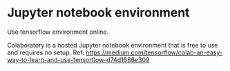 # Jupyter notebook environment

Use tensorflow environment online.

Colaboratory is a hosted Jupyter notebook environment that is free to use and requires no setup.
Ref: 
https://medium.com/tensorflow/colab-an-easy-way-to-learn-and-use-tensorflow-d74d1686e309
